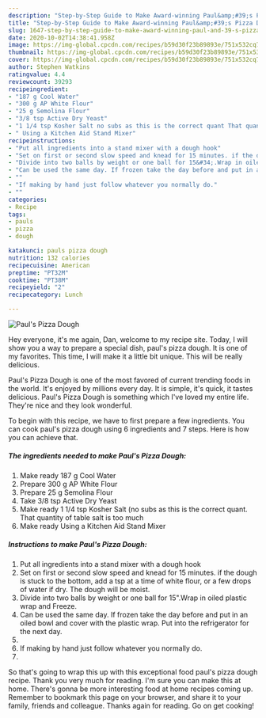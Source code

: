 ```yaml
---
description: "Step-by-Step Guide to Make Award-winning Paul&amp;#39;s Pizza Dough"
title: "Step-by-Step Guide to Make Award-winning Paul&amp;#39;s Pizza Dough"
slug: 1647-step-by-step-guide-to-make-award-winning-paul-and-39-s-pizza-dough
date: 2020-10-02T14:38:41.958Z
image: https://img-global.cpcdn.com/recipes/b59d30f23b89893e/751x532cq70/pauls-pizza-dough-recipe-main-photo.jpg
thumbnail: https://img-global.cpcdn.com/recipes/b59d30f23b89893e/751x532cq70/pauls-pizza-dough-recipe-main-photo.jpg
cover: https://img-global.cpcdn.com/recipes/b59d30f23b89893e/751x532cq70/pauls-pizza-dough-recipe-main-photo.jpg
author: Stephen Watkins
ratingvalue: 4.4
reviewcount: 39293
recipeingredient:
- "187 g Cool Water"
- "300 g AP White Flour"
- "25 g Semolina Flour"
- "3/8 tsp Active Dry Yeast"
- "1 1/4 tsp Kosher Salt no subs as this is the correct quant That quantity of table salt is too much"
- " Using a Kitchen Aid Stand Mixer"
recipeinstructions:
- "Put all ingredients into a stand mixer with a dough hook"
- "Set on first or second slow speed and knead for 15 minutes. if the dough is stuck to the bottom, add a tsp at a time of white flour, or a few drops of water if dry. The dough will be moist."
- "Divide into two balls by weight or one ball for 15&#34;.Wrap in oiled plastic wrap and Freeze."
- "Can be used the same day. If frozen take the day before and put in an oiled bowl and cover with the plastic wrap. Put into the refrigerator for the next day."
- ""
- "If making by hand just follow whatever you normally do."
- ""
categories:
- Recipe
tags:
- pauls
- pizza
- dough

katakunci: pauls pizza dough 
nutrition: 132 calories
recipecuisine: American
preptime: "PT32M"
cooktime: "PT38M"
recipeyield: "2"
recipecategory: Lunch

---
```



![Paul&#39;s Pizza Dough](https://img-global.cpcdn.com/recipes/b59d30f23b89893e/751x532cq70/pauls-pizza-dough-recipe-main-photo.jpg)

Hey everyone, it's me again, Dan, welcome to my recipe site. Today, I will show you a way to prepare a special dish, paul&#39;s pizza dough. It is one of my favorites. This time, I will make it a little bit unique. This will be really delicious.

Paul&#39;s Pizza Dough is one of the most favored of current trending foods in the world. It's enjoyed by millions every day. It is simple, it's quick, it tastes delicious. Paul&#39;s Pizza Dough is something which I've loved my entire life. They're nice and they look wonderful.




To begin with this recipe, we have to first prepare a few ingredients. You can cook paul&#39;s pizza dough using 6 ingredients and 7 steps. Here is how you can achieve that.

<!--inarticleads1-->

##### The ingredients needed to make Paul&#39;s Pizza Dough:

1. Make ready 187 g Cool Water
1. Prepare 300 g AP White Flour
1. Prepare 25 g Semolina Flour
1. Take 3/8 tsp Active Dry Yeast
1. Make ready 1 1/4 tsp Kosher Salt (no subs as this is the correct quant. That quantity of table salt is too much
1. Make ready  Using a Kitchen Aid Stand Mixer




<!--inarticleads2-->

##### Instructions to make Paul&#39;s Pizza Dough:

1. Put all ingredients into a stand mixer with a dough hook
1. Set on first or second slow speed and knead for 15 minutes. if the dough is stuck to the bottom, add a tsp at a time of white flour, or a few drops of water if dry. The dough will be moist.
1. Divide into two balls by weight or one ball for 15&#34;.Wrap in oiled plastic wrap and Freeze.
1. Can be used the same day. If frozen take the day before and put in an oiled bowl and cover with the plastic wrap. Put into the refrigerator for the next day.
1. 
1. If making by hand just follow whatever you normally do.
1. 




So that's going to wrap this up with this exceptional food paul&#39;s pizza dough recipe. Thank you very much for reading. I'm sure you can make this at home. There's gonna be more interesting food at home recipes coming up. Remember to bookmark this page on your browser, and share it to your family, friends and colleague. Thanks again for reading. Go on get cooking!
